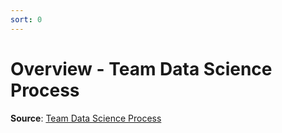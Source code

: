 ```yaml
---
sort: 0
---
```

# Overview - Team Data Science Process

**Source**: [Team Data Science Process](https://docs.microsoft.com/en-us/azure/architecture/data-science-process/overview)
